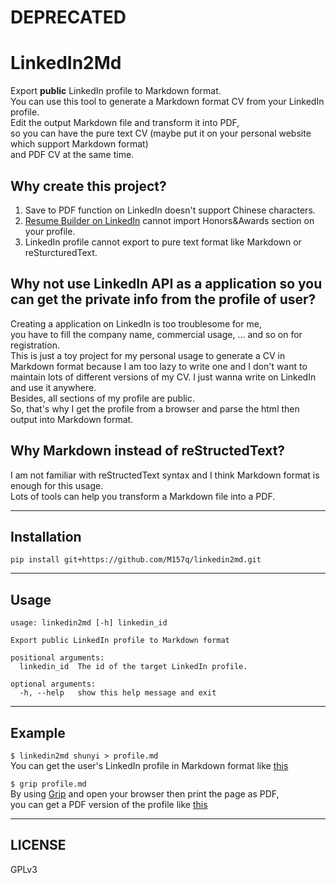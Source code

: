 DEPRECATED  
===  
  
# LinkedIn2Md  
  
Export **public** LinkedIn profile to Markdown format.  
You can use this tool to generate a Markdown format CV from your LinkedIn profile.  
Edit the output Markdown file and transform it into PDF,  
so you can have the pure text CV (maybe put it on your personal website which support Markdown format)  
and PDF CV at the same time.  
  
  
## Why create this project?  
  
1. Save to PDF function on LinkedIn doesn't support Chinese characters.  
2. [Resume Builder on LinkedIn](http://resume.linkedinlabs.com/) cannot import Honors&Awards section on your profile.  
3. LinkedIn profile cannot export to pure text format like Markdown or reSturcturedText.  
  
## Why not use LinkedIn API as a application so you can get the private info from the profile of user?  
  
Creating a application on LinkedIn is too troublesome for me,  
you have to fill the company name, commercial usage, ... and so on for registration.  
This is just a toy project for my personal usage to generate a CV in Markdown format because I am too lazy to write one and I don't want to maintain lots of different versions of my CV.  I just wanna write on LinkedIn and use it anywhere.  
Besides, all sections of my profile are public.  
So, that's why I get the profile from a browser and parse the html then output into Markdown format.  
  
## Why Markdown instead of reStructedText?  
  
I am not familiar with reStructedText syntax and I think Markdown format is enough for this usage.  
Lots of tools can help you transform a Markdown file into a PDF.  
  
---  
  
## Installation  
  
`pip install git+https://github.com/M157q/linkedin2md.git`  
  
---  
  
## Usage  
  
```  
usage: linkedin2md [-h] linkedin_id  
  
Export public LinkedIn profile to Markdown format  
  
positional arguments:  
  linkedin_id  The id of the target LinkedIn profile.  
  
optional arguments:  
  -h, --help   show this help message and exit  
```  
  
---  
  
## Example  
  
`$ linkedin2md shunyi > profile.md`  
You can get the user's LinkedIn profile in Markdown format like [this](docs/profile.md)  
  
`$ grip profile.md`  
By using [Grip](https://github.com/joeyespo/grip) and open your browser then print the page as PDF,  
you can get a PDF version of the profile like [this](docs/profile.pdf)  
  
---  
  
## LICENSE  
  
GPLv3  
